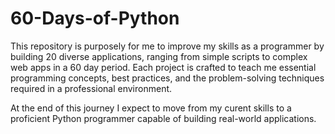 # 60-Days-of-Python

This repository is purposely for me to improve my skills as a programmer by building 20 diverse applications, ranging from simple scripts to complex web apps in a 60 day period. Each project is crafted to teach me essential programming concepts, best practices, and the problem-solving techniques required in a professional environment.

At the end of this journey I expect to move from my curent skills to a proficient Python programmer capable of building real-world applications.

